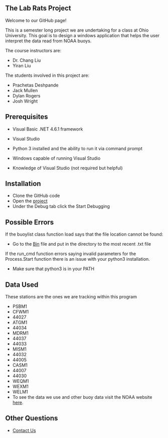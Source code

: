 ## The Lab Rats Project

Welcome to our GitHub page!

This is a semester long project we are undertaking for a class at Ohio University.
This goal is to design a windows application that helps the user interpret the data read from NOAA buoys.

The course instructors are:
- Dr. Chang Liu
- Yiran Liu

The students involved in this project are:
- Prachetas Deshpande
- Jack Mullen
- Dylan Rogers
- Josh Wright

## Prerequisites

- Visual Basic .NET 4.6.1 framework

- Visual Studio

- Python 3 installed and the ability to run it via command prompt

- Windows capable of running Visual Studio

- Knowledge of Visual Studio (not required but helpful)

## Installation
- Clone the GitHub code
- Open the [project](VisualStudio/NOAA_Monitor/NOAA_Monitor.sln)
- Under the Debug tab click the Start Debugging

## Possible Errors
If the buoylist class function load says that the file location cannot be found:
- Go to the [Bin](VisualStudio/NOAA_Monitor/VSProjectFiles/bin/Debug) file and put in the directory to the most recent .txt file

If the run_cmd function errors saying invalid parameters for the Process.Start function there is an issue with your python3 installation.
- Make sure that python3 is in your PATH

## Data Used
These stations are the ones we are tracking within this program
- PSBM1
- CFWM1
- 44027
- ATGM1
- 44034
- MDRM1
- 44037
- 44033
- MISM1
- 44032
- 44005
- CASM1
- 44007
- 44030
- WEQM1
- WEXM1
- WELM1
- To see the data we use and other buoy data visit the NOAA website [here](https://www.ndbc.noaa.gov/).

## Other Questions
- [Contact Us](mailto:dr233615@ohio.edu)
